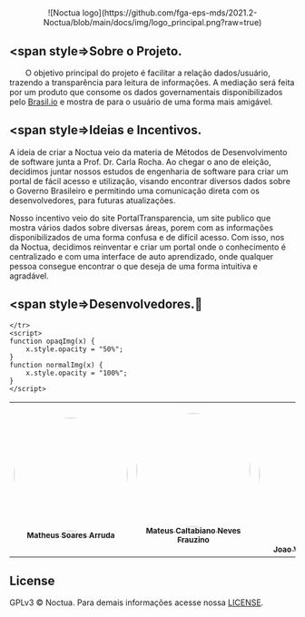 #  
<center> ![Noctua logo](https://github.com/fga-eps-mds/2021.2-Noctua/blob/main/docs/img/logo_principal.png?raw=true)</center>
 
## <span style=>Sobre o Projeto</span>.

&emsp;&emsp;O objetivo principal do projeto é facilitar a relação dados/usuário, trazendo a transparência para leitura de informações. A mediação será feita por um produto que consome os dados governamentais disponibilizados pelo [Brasil.io](https://brasil.io/home/) e mostra de para o usuário de uma forma mais amigável.
  
## <span style=>Ideias e Incentivos.</span>  
 A ideia de criar a Noctua veio da materia de Métodos de Desenvolvimento de software junta a Prof. Dr. Carla Rocha. Ao chegar o ano de eleição, decidimos juntar nossos estudos de engenharia de software para criar um portal de fácil acesso e utilização, visando encontrar diversos dados sobre o Governo Brasileiro e permitindo uma comunicação direta com os desenvolvedores, para futuras atualizações. 
  
Nosso incentivo veio do site PortalTransparencia, um site publico que mostra vários dados sobre diversas áreas, porem com as informações  disponibilizados de uma forma confusa e de difícil acesso. Com isso, nos da Noctua, decidimos reinventar e criar um portal onde o conhecimento  é centralizado e com uma interface de auto aprendizado, onde qualquer pessoa consegue encontrar o que deseja de uma forma intuitiva e agradável. 

## <span style=>Desenvolvedores.🤝</span>

<div class="md-typeset__scrollwrap"><div class="md-typeset__table"><table>
    <tbody><tr>
        <td align="center"><a href="https://github.com/MtsSrs"><img onmouseover="opaqImg(this)" onmouseout="normalImg(this)" style="border-radius: 50%; opacity: 1;" src="https://avatars.githubusercontent.com/MtsSrs" alt="" width="200px;"><br><sub><b>Matheus Soares Arruda</b></sub></a><br><a href="https://github.com/MtsSrs"></a></td>
        <td align="center"><a href="https://github.com/MateusCaltabiano"><img onmouseover="opaqImg(this)" onmouseout="normalImg(this)" style="border-radius: 50%; opacity: 1;" src="https://avatars.githubusercontent.com/MateusCaltabiano " alt="" width="200px;"><br><sub><b>Mateus Caltabiano Neves Frauzino</b></sub></a><br><a href="https://github.com/MateusCaltabiano"></a></td>
        <td align="center"><a href="https://github.com/CorreiaJV"><img onmouseover="opaqImg(this)" onmouseout="normalImg(this)" style="border-radius: 50%;" src="https://avatars.githubusercontent.com/CorreiaJV " alt="" width="250px;"><br><sub><b>Joao Victor Correia de Oliveira</b></sub></a><br><a href="https://github.com/CorreiaJV"></a></td>
        <td align="center"><a href="https://github.com/phnog"><img onmouseover="opaqImg(this)" onmouseout="normalImg(this)" style="border-radius: 50%; opacity: 1;" src="https://avatars.githubusercontent.com/phnog" alt="" width="200px;"><br><sub><b>Pedro Henrique Nogueira Gonçalves</b></sub></a><br><a href="https://github.com/phnog"></a></td>
        <td align="center"><a href="https://avatars.githubusercontent.com/u/87732154?v=4"><img onmouseover="opaqImg(this)" onmouseout="normalImg(this)" style="border-radius: 50%;" src="https://avatars.githubusercontent.com/iagocabral" alt="" width="250px;"><br><sub><b>Iago de Paula Cabral</b></sub></a><br><a href="https://github.com/matheuscvp"></a></td>
        <td align="center"><a href="https://github.com/vital14"><img onmouseover="opaqImg(this)" onmouseout="normalImg(this)" style="border-radius: 50%; opacity: 1;" src="https://avatars.githubusercontent.com/MatheusPerillo" alt="" width="200px;"><br><sub><b>Matheus Moreira Lopes Perillo</b></sub></a><br><a href="https://github.com/MatheusPerillo"></a></td> 
          
    </tr> 
    <script>
    function opaqImg(x) {
        x.style.opacity = "50%";
    }
    function normalImg(x) {
        x.style.opacity = "100%";
    }
    </script>
</tbody></table></div></div>
 
## License
 GPLv3 © Noctua. Para demais informações acesse nossa [LICENSE](https://github.com/fga-eps-mds/2021.2-Noctua/blob/main/LICENSE).
     